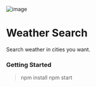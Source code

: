 ![image](https://user-images.githubusercontent.com/837612/30017064-dcd4db44-9181-11e7-8aaf-a87b40938735.png)


# Weather Search

Search weather in cities you want.

### Getting Started

> npm install
> npm start
```

